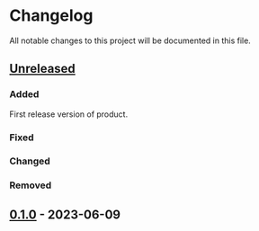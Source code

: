 # Changelog

All notable changes to this project will be documented in this file.

## [Unreleased]

### Added
First release version of product.

### Fixed
### Changed
### Removed

## [0.1.0] - 2023-06-09



[unreleased]: https://github.com/IvashDima/CRMbanking
[0.1.0]: https://github.com/IvashDima/CRMbanking
